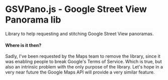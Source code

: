 # GSVPano.js - Google Street View Panorama lib

Library to help requesting and stitching Google Street View panoramas. 

#### Where is it then? ####

Sadly, I've been requested by the Maps team to remove the library, since it was enabling people to break Google's Terms of Service. Which is true, but also an intrinsic problem with the only purpose of the library. Let's hope in a very near future the Google Maps API will provide a very similar feature.



